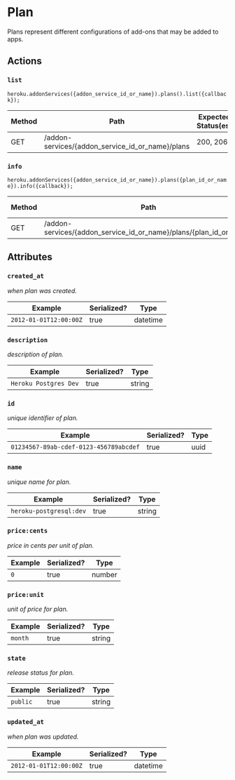 # Plan

Plans represent different configurations of add-ons that may be added to apps.

## Actions

### `list`

`heroku.addonServices({addon_service_id_or_name}).plans().list({callback});`

Method | Path | Expected Status(es)
--- | --- | ---
GET | /addon-services/{addon_service_id_or_name}/plans | 200, 206

### `info`

`heroku.addonServices({addon_service_id_or_name}).plans({plan_id_or_name}).info({callback});`

Method | Path | Expected Status(es)
--- | --- | ---
GET | /addon-services/{addon_service_id_or_name}/plans/{plan_id_or_name} | 200

## Attributes

### `created_at`

*when plan was created.*

Example | Serialized? | Type
--- | --- | ---
`2012-01-01T12:00:00Z` | true | datetime

### `description`

*description of plan.*

Example | Serialized? | Type
--- | --- | ---
`Heroku Postgres Dev` | true | string

### `id`

*unique identifier of plan.*

Example | Serialized? | Type
--- | --- | ---
`01234567-89ab-cdef-0123-456789abcdef` | true | uuid

### `name`

*unique name for plan.*

Example | Serialized? | Type
--- | --- | ---
`heroku-postgresql:dev` | true | string

### `price:cents`

*price in cents per unit of plan.*

Example | Serialized? | Type
--- | --- | ---
`0` | true | number

### `price:unit`

*unit of price for plan.*

Example | Serialized? | Type
--- | --- | ---
`month` | true | string

### `state`

*release status for plan.*

Example | Serialized? | Type
--- | --- | ---
`public` | true | string

### `updated_at`

*when plan was updated.*

Example | Serialized? | Type
--- | --- | ---
`2012-01-01T12:00:00Z` | true | datetime

